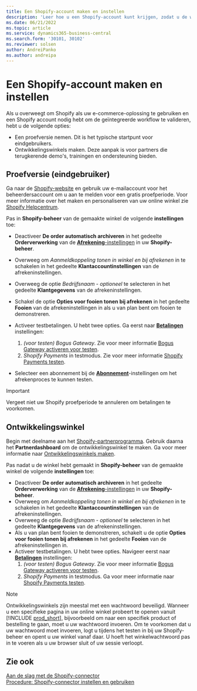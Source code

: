 ```yaml
---
title: Een Shopify-account maken en instellen
description: 'Leer hoe u een Shopify-account kunt krijgen, zodat u de werkstroom voor integratie van Shopify en Business Central kunt demonstreren.'
ms.date: 06/21/2022
ms.topic: article
ms.service: dynamics365-business-central
ms.search.form: '30101, 30102'
ms.reviewer: solsen
author: AndreiPanko
ms.author: andreipa
---
```


# <a name="create-and-set-up-a-shopify-account"></a>Een Shopify-account maken en instellen

Als u overweegt om Shopify als uw e-commerce-oplossing te gebruiken en een Shopify account nodig hebt om de geïntegreerde workflow te valideren, hebt u de volgende opties:

- Een proefversie nemen. Dit is het typische startpunt voor eindgebruikers.  
- Ontwikkelingswinkels maken. Deze aanpak is voor partners die terugkerende demo's, trainingen en ondersteuning bieden.

## <a name="trial-end-user"></a>Proefversie (eindgebruiker)

Ga naar de [Shopify-website](https://www.shopify.com) en gebruik uw e-mailaccount voor het beheerdersaccount om u aan te melden voor een gratis proefperiode. Voor meer informatie over het maken en personaliseren van uw online winkel zie [Shopify Helpcentrum](https://help.shopify.com/).

Pas in **Shopify-beheer** van de gemaakte winkel de volgende **instellingen** toe:

- Deactiveer **De order automatisch archiveren** in het gedeelte **Orderverwerking** van de [**Afrekening**-instellingen](https://www.shopify.com/admin/settings/checkout) in uw **Shopify-beheer**.
- Overweeg om *Aanmeldkoppeling tonen in winkel en bij afrekenen* in te schakelen in het gedeelte **Klantaccountinstellingen** van de afrekeninstellingen.
- Overweeg de optie *Bedrijfsnaam - optioneel* te selecteren in het gedeelte **Klantgegevens** van de afrekeninstellingen.
- Schakel de optie **Opties voor fooien tonen bij afrekenen** in het gedeelte **Fooien** van de afrekeninstellingen in als u van plan bent om fooien te demonstreren.
- Activeer testbetalingen. U hebt twee opties. Ga eerst naar [**Betalingen**](https://www.shopify.com/admin/settings/payments) instellingen:  
  1. *(voor testen) Bogus Gateway*. Zie voor meer informatie [Bogus Gateway activeren voor testen](https://help.shopify.com/en/manual/checkout-settings/test-orders#place-a-test-order-by-simulating-a-transaction).
  2. *Shopify Payments* in testmodus. Zie voor meer informatie [Shopify Payments testen](https://help.shopify.com/en/manual/payments/shopify-payments/testing-shopify-payments).

- Selecteer een abonnement bij de [**Abonnement**](https://www.shopify.com/admin/settings/plan)-instellingen om het afrekenproces te kunnen testen.

> [!Important]  
> Vergeet niet uw Shopify proefperiode te annuleren om betalingen te voorkomen.

## <a name="development-store"></a>Ontwikkelingswinkel

Begin met deelname aan het [Shopify-partnerprogramma](https://help.shopify.com/partners/about). Gebruik daarna het **Partnerdashboard** om de ontwikkelingswinkel te maken. Ga voor meer informatie naar [Ontwikkelingswinkels maken](https://help.shopify.com/partners/dashboard/managing-stores/development-stores).

Pas nadat u de winkel hebt gemaakt in **Shopify-beheer** van de gemaakte winkel de volgende **instellingen** toe:

- Deactiveer **De order automatisch archiveren** in het gedeelte **Orderverwerking** van de [**Afrekening**-instellingen](https://www.shopify.com/admin/settings/checkout) in uw **Shopify-beheer**.
- Overweeg om *Aanmeldkoppeling tonen in winkel en bij afrekenen* in te schakelen in het gedeelte **Klantaccountinstellingen** van de afrekeninstellingen.
- Overweeg de optie *Bedrijfsnaam - optioneel* te selecteren in het gedeelte **Klantgegevens** van de afrekeninstellingen.
- Als u van plan bent fooien te demonstreren, schakelt u de optie **Opties voor fooien tonen bij afrekenen** in het gedeelte **Fooien** van de afrekeninstellingen in.
- Activeer testbetalingen. U hebt twee opties. Navigeer eerst naar [**Betalingen**](https://www.shopify.com/admin/settings/payments) instellingen:  
  1. *(voor testen) Bogus Gateway*. Zie voor meer informatie [Bogus Gateway activeren voor testen](https://help.shopify.com/en/manual/checkout-settings/test-orders#place-a-test-order-by-simulating-a-transaction).
  2. *Shopify Payments* in testmodus. Ga voor meer informatie naar [Shopify Payments testen](https://help.shopify.com/en/manual/payments/shopify-payments/testing-shopify-payments).

> [!Note]  
> Ontwikkelingswinkels zijn meestal met een wachtwoord beveiligd. Wanneer u een specifieke pagina in uw online winkel probeert te openen vanuit [!INCLUDE [prod_short](../includes/prod_short.md)], bijvoorbeeld om naar een specifiek product of bestelling te gaan, moet u uw wachtwoord invoeren. Om te voorkomen dat u uw wachtwoord moet invoeren, logt u tijdens het testen in bij uw Shopify-beheer en opent u uw winkel vanaf daar. U hoeft het winkelwachtwoord pas in te voeren als u uw browser sluit of uw sessie verloopt.  

## <a name="see-also"></a>Zie ook

[Aan de slag met de Shopify-connector](get-started.md)  
[Procedure: Shopify-connector instellen en gebruiken](walkthrough-setting-up-and-using-shopify.md)
